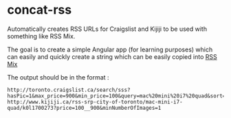 # concat-rss
Automatically creates RSS URLs for Craigslist and Kijiji to be used with something like RSS Mix.

The goal is to create a simple Angular app (for learning purposes) which can easily and quickly create a string which can be easily copied into [RSS Mix](http://www.rssmix.com/)

The output should be in the format :
```
http://toronto.craigslist.ca/search/sss?hasPic=1&max_price=900&min_price=100&query=mac%20mini%20i7%20quad&sort=rel&format=rss
http://www.kijiji.ca/rss-srp-city-of-toronto/mac-mini-i7-quad/k0l1700273?price=100__900&minNumberOfImages=1
```

